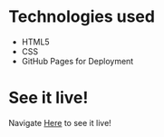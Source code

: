 # Technologies used
 * HTML5
 * CSS 
 * GitHub Pages for Deployment

# See it live!
Navigate [Here](https://abirmahmood6.github.io/dhaka_newsletter/) to see it live!
